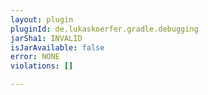 ```yaml
---
layout: plugin
pluginId: de.lukaskoerfer.gradle.debugging
jarSha1: INVALID
isJarAvailable: false
error: NONE
violations: []

---
```

